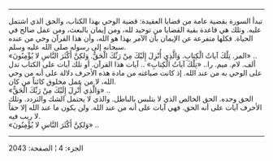 ------------------------------------------------------------------------

تبدأ السورة بقضية عامة من قضايا العقيدة: قضية الوحي بهذا الكتاب، والحق
الذي اشتمل عليه. وتلك هي قاعدة بقية القضايا من توحيد لله، ومن إيمان
بالبعث، ومن عمل صالح في الحياة. فكلها متفرعة عن الإيمان بأن الآمر بهذا
هو الله، وأن هذا القرآن وحي من عنده سبحانه إلى رسوله صلى الله عليه
وسلم.  
«المر. تِلْكَ آياتُ الْكِتابِ. وَالَّذِي أُنْزِلَ إِلَيْكَ مِنْ رَبِّكَ الْحَقُّ. وَلكِنَّ أَكْثَرَ النَّاسِ لا
يُؤْمِنُونَ» ..  
ألف. لام. ميم. را.. «تِلْكَ آياتُ الْكِتابِ» .. آيات هذا القرآن. أو تلك آيات
على الكتاب تدل على الوحي به من عند الله. إذ كانت صياغته من مادة هذه
الأحرف دلالة على أنه من وحي الله، لا من عمل مخلوق كائناً من كان.  
«وَالَّذِي أُنْزِلَ إِلَيْكَ مِنْ رَبِّكَ الْحَقُّ» ..  
الحق وحده. الحق الخالص الذي لا يتلبس بالباطل. والذي لا يحتمل الشك
والتردد. وتلك الأحرف آيات على أنه الحق. فهي آيات على أنه من عند الله.
ولن يكون ما عند الله إلا حقاً لا ريب فيه.  
«وَلكِنَّ أَكْثَرَ النَّاسِ لا يُؤْمِنُونَ» ..

------------------------------------------------------------------------

الجزء: 4 ¦ الصفحة: 2043
